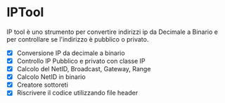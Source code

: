 # IPTool
IP tool è uno strumento per convertire indirizzi ip da Decimale a Binario e per controllare se l'indirizzo è pubblico o privato.

- [x] Conversione IP da decimale a binario
- [x] Controllo IP Pubblico e privato con classe IP
- [x] Calcolo del NetID, Broadcast, Gateway, Range 
- [x] Calcolo NetID in binario
- [x] Creatore sottoreti
- [x] Riscrivere il codice utilizzando file header 
